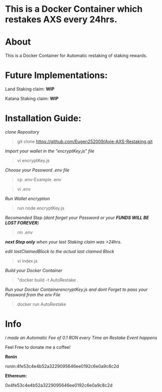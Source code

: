 # This is a Docker Container which restakes AXS every 24hrs.

 # About

  This is a Docker Container for Automatic restaking of staking rewards.

# Future Implementations:

Land Staking claim: **WIP**

Katana Staking claim: **WIP**

 # Installation Guide:

*clone Repository*

>git clone https://github.com/Eugen252009/Axie-AXS-Restaking.git

*Import your wallet in the "encryptKey.js" file*

>vi encryptKey.js

*Choose your Password .env file*

>cp .env-Example .env

>vi .env

*Run Wallet encryption*

>run node encryptKey.js

*Recomended Step (dont forget your Password or your **FUNDS WILL BE LOST FOREVER**)*
>rm .env

***next Step only** when your last Staking claim was >24hrs.*

*edit lastClaimedBlock to the actual last claimed Block*

>vi index.js

*Build your Docker Container*

>"docker build -t AutoRestake .

*Run your Docker ContainerencryptKey.js and dont Forget to pass your Password from the env File*

>docker run AutoRestake
  
# Info 

*i made an Automatic Fee of 0.1 RON every Time an Restake Event happens*

Feel Free to donate me a coffee!

**Ronin**

ronin:4fe53c4e4b52a3229095646ee0192c6e0a9c8c2d

**Ethereum:**

0x4fe53c4e4b52a3229095646ee0192c6e0a9c8c2d
